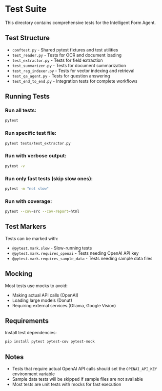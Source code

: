# Test Suite

This directory contains comprehensive tests for the Intelligent Form Agent.

## Test Structure

- `conftest.py` - Shared pytest fixtures and test utilities
- `test_reader.py` - Tests for OCR and document loading
- `test_extractor.py` - Tests for field extraction
- `test_summarizer.py` - Tests for document summarization
- `test_rag_indexer.py` - Tests for vector indexing and retrieval
- `test_qa_agent.py` - Tests for question answering
- `test_end_to_end.py` - Integration tests for complete workflows

## Running Tests

### Run all tests:
```bash
pytest
```

### Run specific test file:
```bash
pytest tests/test_extractor.py
```

### Run with verbose output:
```bash
pytest -v
```

### Run only fast tests (skip slow ones):
```bash
pytest -m "not slow"
```

### Run with coverage:
```bash
pytest --cov=src --cov-report=html
```

## Test Markers

Tests can be marked with:
- `@pytest.mark.slow` - Slow-running tests
- `@pytest.mark.requires_openai` - Tests needing OpenAI API key
- `@pytest.mark.requires_sample_data` - Tests needing sample data files

## Mocking

Most tests use mocks to avoid:
- Making actual API calls (OpenAI)
- Loading large models (Donut)
- Requiring external services (Ollama, Google Vision)

## Requirements

Install test dependencies:
```bash
pip install pytest pytest-cov pytest-mock
```

## Notes

- Tests that require actual OpenAI API calls should set the `OPENAI_API_KEY` environment variable
- Sample data tests will be skipped if sample files are not available
- Most tests are unit tests with mocks for fast execution
